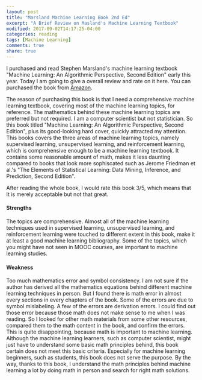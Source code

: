 ```yaml
---
layout: post
title: "Marsland Machine Learning Book 2nd Ed"
excerpt: "A Brief Review on Masland's Machine Learning Textbook"
modified: 2017-09-02T14:17:25-04:00
categories: reading
tags: [Machine Learning]
comments: true
share: true
---
```


I purchased and read Stephen Marsland's machine learning textbook "Machine Learning: An Algorithmic Perspective, Second Edition" early this year. Today I am going to give a overall review and rate on it here. You can purchased the book from [Amazon](https://www.amazon.com/Machine-Learning-Algorithmic-Perspective-Recognition/dp/1466583282).

The reason of purchasing this book is that I need a comprehensive machine learning textbook, covering most of the machine learning topics, for reference. The mathematics behind these machine learning topics are preferred but not required. I am a computer scientist but not statistician. So this book titled "Machine Learning: An Algorithmic Perspective, Second Edition", plus its good-looking hard cover, quickly attracted my attention. This books covers the three areas of machine learning topics, namely supervised learning, unsupervised learning, and reinforcement learning, which is comprehensive enough to be a machine learning textbook. It contains some reasonable amount of math, makes it less daunting compared to books that look more sophiscated such as Jerome Friedman et al.'s "The Elements of Statistical Learning: Data Mining, Inference, and Prediction, Second Edition".

After reading the whole book, I would rate this book 3/5, which means that It is merely acceptable but not that great.

#### Strengths

The topics are comprehensive. Almost all of the machine learning techniques used in supervised learning, unsupervised learning, and reinforcement learning were touched to different extent in this book, make it at least a good machine learning bibliography. Some of the topics, which you might have not seen in MOOC courses, are important to machine learning studies.

#### Weakness

Too much mathematics error and symbol consistency. I am not sure if the author has derived all the mathematics equations behind different machine learning techniques in person. But I found there is math error in almost every sections in every chapters of the book. Some of the errors are due to symbol mislabeling. A few of the errors are derivation errors. I could find out those error because those math does not make sense to me when I was reading. So I looked for other math materials from some other resources, compared them to the math content in the book, and confirm the errors. This is quite disappointing, because math is important to machine learning. Although the machine learning learners, such as computer scientist, might just have to understand some basic math principles behind, this book certain does not meet this basic criteria. Especially for machine learning beginners, such as students, this book does not serve the purpose. By the way, thanks to this book, I understand the math principles behind machine learning a lot by doing math in person and search for right math solutions.


